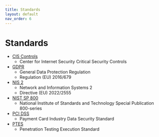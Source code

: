 ```yaml
---
title: Standards
layout: default
nav_order: 6
---
```


# Standards

- [CIS Controls](https://www.cisecurity.org/controls)
  - Center for Internet Security Critical Security Controls
- [GDPR](https://eur-lex.europa.eu/legal-content/EN/TXT/?uri=CELEX%3A32016R0679)
  - General Data Protection Regulation
  - Regulation (EU) 2016/679
- [NIS 2](https://eur-lex.europa.eu/eli/dir/2022/2555)
  - Network and Information Systems 2
  - Directive (EU) 2022/2555
- [NIST SP 800](https://csrc.nist.gov/publications/sp800)
  - National Institute of Standards and Technology Special Publication 800-series
- [PCI DSS](https://www.pcisecuritystandards.org/document_library/?category=pcidss)
  - Payment Card Industry Data Security Standard
- [PTES](http://www.pentest-standard.org)
  - Penetration Testing Execution Standard
